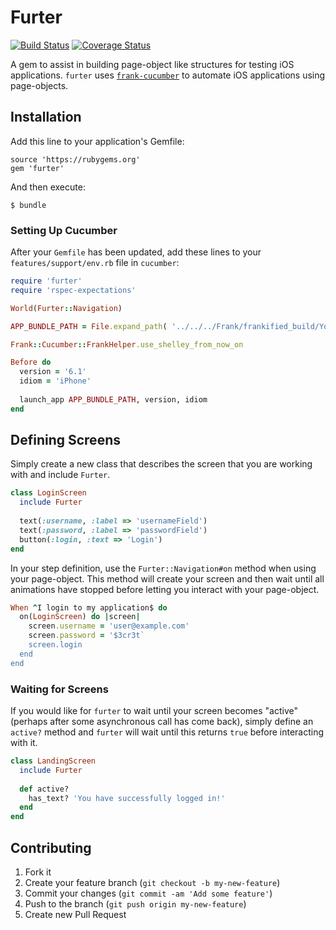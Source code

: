 # Furter
[![Build Status](https://travis-ci.org/leviwilson/furter.png)](https://travis-ci.org/leviwilson/furter)
[![Coverage Status](https://coveralls.io/repos/leviwilson/furter/badge.png)](https://coveralls.io/r/leviwilson/furter)

A gem to assist in building page-object like structures for testing iOS applications.  `furter` uses [`frank-cucumber`](http://testingwithfrank.com/) to automate iOS applications using page-objects.

## Installation

Add this line to your application's Gemfile:

    source 'https://rubygems.org'
    gem 'furter'

And then execute:

    $ bundle
    
### Setting Up Cucumber
After your `Gemfile` has been updated, add these lines to your `features/support/env.rb` file in `cucumber`:

```ruby
require 'furter'
require 'rspec-expectations'

World(Furter::Navigation)

APP_BUNDLE_PATH = File.expand_path( '../../../Frank/frankified_build/YourApp.app', __FILE__ )

Frank::Cucumber::FrankHelper.use_shelley_from_now_on

Before do
  version = '6.1'
  idiom = 'iPhone'
  
  launch_app APP_BUNDLE_PATH, version, idiom
end
```

## Defining Screens
Simply create a new class that describes the screen that you are working with and include `Furter`.

```ruby
class LoginScreen
  include Furter
  
  text(:username, :label => 'usernameField')
  text(:password, :label => 'passwordField')
  button(:login, :text => 'Login')
end
```

In your step definition, use the `Furter::Navigation#on` method when using your page-object.  This method will create your screen and then wait until all animations have stopped before letting you interact with your page-object.

```ruby
When ^I login to my application$ do
  on(LoginScreen) do |screen|
    screen.username = 'user@example.com'
    screen.password = '$3cr3t`
    screen.login
  end
end
```

### Waiting for Screens
If you would like for `furter` to wait until your screen becomes "active" (perhaps after some asynchronous call has come back), simply define an `active?` method and `furter` will wait until this returns `true` before interacting with it.

```ruby
class LandingScreen
  include Furter
  
  def active?
    has_text? 'You have successfully logged in!'
  end
end
```

## Contributing

1. Fork it
2. Create your feature branch (`git checkout -b my-new-feature`)
3. Commit your changes (`git commit -am 'Add some feature'`)
4. Push to the branch (`git push origin my-new-feature`)
5. Create new Pull Request
